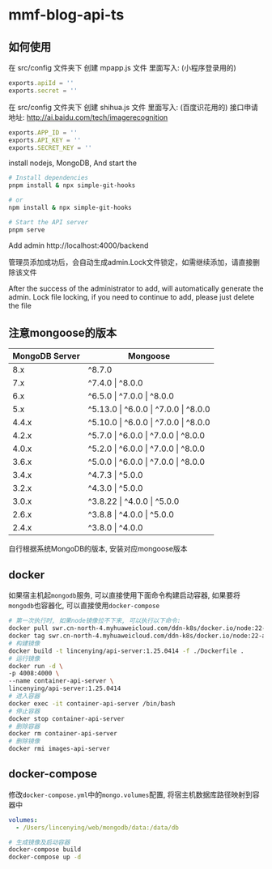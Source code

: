 # mmf-blog-api-ts

## 如何使用

在 src/config 文件夹下 创建 mpapp.js 文件
里面写入: (小程序登录用的)

```javascript
exports.apiId = ''
exports.secret = ''
```

在 src/config 文件夹下 创建 shihua.js 文件
里面写入: (百度识花用的)
接口申请地址: http://ai.baidu.com/tech/imagerecognition

```javascript
exports.APP_ID = ''
exports.API_KEY = ''
exports.SECRET_KEY = ''
```

install nodejs, MongoDB, And start the

```bash
# Install dependencies
pnpm install & npx simple-git-hooks

# or
npm install & npx simple-git-hooks

# Start the API server
pnpm serve
```

Add admin
http://localhost:4000/backend

管理员添加成功后，会自动生成admin.Lock文件锁定，如需继续添加，请直接删除该文件

After the success of the administrator to add, will automatically generate the admin. Lock file locking, if you need to continue to add, please just delete the file

## 注意mongoose的版本

| MongoDB Server | Mongoose                                          |
| -------------- | ------------------------------------------------- |
| 8.x            | ^8.7.0                                            |
| 7.x            | ^7.4.0 &vert; ^8.0.0                              |
| 6.x            | ^6.5.0 &vert; ^7.0.0 &vert; ^8.0.0                |
| 5.x            | ^5.13.0 &vert; ^6.0.0 &vert; ^7.0.0 &vert; ^8.0.0 |
| 4.4.x          | ^5.10.0 &vert; ^6.0.0 &vert; ^7.0.0 &vert; ^8.0.0 |
| 4.2.x          | ^5.7.0 &vert; ^6.0.0 &vert; ^7.0.0 &vert; ^8.0.0  |
| 4.0.x          | ^5.2.0 &vert; ^6.0.0 &vert; ^7.0.0 &vert; ^8.0.0  |
| 3.6.x          | ^5.0.0 &vert; ^6.0.0 &vert; ^7.0.0 &vert; ^8.0.0  |
| 3.4.x          | ^4.7.3 &vert; ^5.0.0                              |
| 3.2.x          | ^4.3.0 &vert; ^5.0.0                              |
| 3.0.x          | ^3.8.22 &vert; ^4.0.0 &vert; ^5.0.0               |
| 2.6.x          | ^3.8.8 &vert; ^4.0.0 &vert; ^5.0.0                |
| 2.4.x          | ^3.8.0 &vert; ^4.0.0                              |

自行根据系统MongoDB的版本, 安装对应mongoose版本

## docker

如果宿主机起`mongodb`服务, 可以直接使用下面命令构建启动容器,
如果要将`mongodb`也容器化, 可以直接使用`docker-compose`

```bash
# 第一次执行时, 如果node镜像拉不下来, 可以执行以下命令:
docker pull swr.cn-north-4.myhuaweicloud.com/ddn-k8s/docker.io/node:22-alpine3.22
docker tag swr.cn-north-4.myhuaweicloud.com/ddn-k8s/docker.io/node:22-alpine3.22 node:22-alpine
# 构建镜像
docker build -t lincenying/api-server:1.25.0414 -f ./Dockerfile .
# 运行镜像
docker run -d \
-p 4008:4000 \
--name container-api-server \
lincenying/api-server:1.25.0414
# 进入容器
docker exec -it container-api-server /bin/bash
# 停止容器
docker stop container-api-server
# 删除容器
docker rm container-api-server
# 删除镜像
docker rmi images-api-server
```

## docker-compose

修改`docker-compose.yml`中的`mongo.volumes`配置, 将宿主机数据库路径映射到容器中

```yaml
volumes:
  - /Users/lincenying/web/mongodb/data:/data/db
```

```bash
# 生成镜像及启动容器
docker-compose build
docker-compose up -d
```
